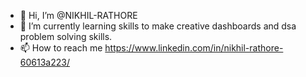 - 👋 Hi, I’m @NIKHIL-RATHORE
- 🌱 I’m currently learning skills to make creative dashboards and dsa problem solving skills.
- 📫 How to reach me https://www.linkedin.com/in/nikhil-rathore-60613a223/
<!---
NIKHIL-RATHORE/NIKHIL-RATHORE is a ✨ special ✨ repository because its `README.md` (this file) appears on your GitHub profile.
You can click the Preview link to take a look at your changes.
--->

